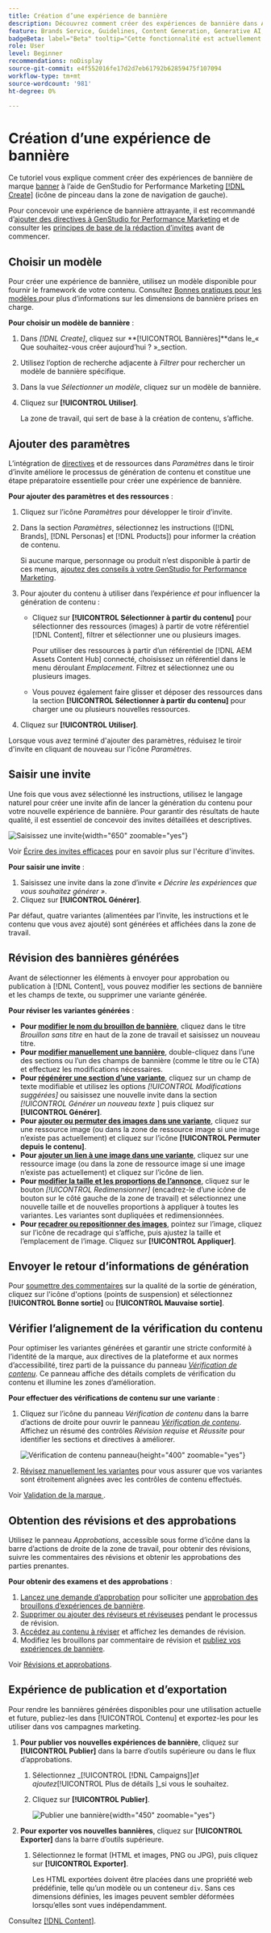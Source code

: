 ```yaml
---
title: Création d’une expérience de bannière
description: Découvrez comment créer des expériences de bannière dans Adobe [!DNL GenStudio] for Performance Marketing.
feature: Brands Service, Guidelines, Content Generation, Generative AI, Create, Experiences, Variant Generation
badgeBeta: label="Beta" tooltip="Cette fonctionnalité est actuellement disponible dans Beta, de sorte que certaines d’entre elles peuvent être limitées ou susceptibles d’être modifiées."
role: User
level: Beginner
recommendations: noDisplay
source-git-commit: e4f552016fe17d2d7eb61792b62859475f107094
workflow-type: tm+mt
source-wordcount: '981'
ht-degree: 0%

---
```


# Création d’une expérience de bannière

Ce tutoriel vous explique comment créer des expériences de bannière de marque [banner](banner-experiences.md) à l’aide de GenStudio for Performance Marketing [[!DNL Create]](/help/user-guide/create/overview.md) (icône de pinceau dans la zone de navigation de gauche).

Pour concevoir une expérience de bannière attrayante, il est recommandé d’[ajouter des directives à GenStudio for Performance Marketing](/help/user-guide/guidelines/add-guidelines.md) et de consulter les [principes de base de la rédaction d’invites](/help/user-guide/effective-prompts.md) avant de commencer.

## Choisir un modèle

Pour créer une expérience de bannière, utilisez un modèle disponible pour fournir le framework de votre contenu. Consultez [ Bonnes pratiques pour les modèles ](/help/user-guide/content/best-practices-for-templates.md#follow-channel-specific-template-guidelines) pour plus d’informations sur les dimensions de bannière prises en charge.

**Pour choisir un modèle de bannière** :

1. Dans _[!DNL Create]_, cliquez sur **[!UICONTROL Bannières]**dans le_« Que souhaitez-vous créer aujourd’hui ? »_section.
1. Utilisez l’option de recherche adjacente à _Filtrer_ pour rechercher un modèle de bannière spécifique.
1. Dans la vue _Sélectionner un modèle_, cliquez sur un modèle de bannière.
1. Cliquez sur **[!UICONTROL Utiliser]**.

   La zone de travail, qui sert de base à la création de contenu, s’affiche.

## Ajouter des paramètres

L’intégration de [directives](/help/user-guide/guidelines/overview.md) et de ressources dans _Paramètres_ dans le tiroir d’invite améliore le processus de génération de contenu et constitue une étape préparatoire essentielle pour créer une expérience de bannière.

**Pour ajouter des paramètres et des ressources** :

1. Cliquez sur l’icône _Paramètres_ pour développer le tiroir d’invite.
1. Dans la section _Paramètres_, sélectionnez les instructions ([!DNL Brands], [!DNL Personas] et [!DNL Products]) pour informer la création de contenu.

   Si aucune marque, personnage ou produit n’est disponible à partir de ces menus, [ajoutez des conseils à votre GenStudio for Performance Marketing](/help/user-guide/guidelines/add-guidelines.md).

1. Pour ajouter du contenu à utiliser dans l’expérience *et* pour influencer la génération de contenu :
   * Cliquez sur **[!UICONTROL Sélectionner à partir du contenu]** pour sélectionner des ressources (images) à partir de votre référentiel [!DNL Content], filtrer et sélectionner une ou plusieurs images.

     Pour utiliser des ressources à partir d’un référentiel de [!DNL AEM Assets Content Hub] connecté, choisissez un référentiel dans le menu déroulant _Emplacement_. Filtrez et sélectionnez une ou plusieurs images.

   * Vous pouvez également faire glisser et déposer des ressources dans la section **[!UICONTROL Sélectionner à partir du contenu]** pour charger une ou plusieurs nouvelles ressources.
1. Cliquez sur **[!UICONTROL Utiliser]**.

Lorsque vous avez terminé d&#39;ajouter des paramètres, réduisez le tiroir d&#39;invite en cliquant de nouveau sur l&#39;icône _Paramètres_.

## Saisir une invite

Une fois que vous avez sélectionné les instructions, utilisez le langage naturel pour créer une invite afin de lancer la génération du contenu pour votre nouvelle expérience de bannière. Pour garantir des résultats de haute qualité, il est essentiel de concevoir des invites détaillées et descriptives.

![Saisissez une invite](/help/assets/prompt-displayad.png){width="650" zoomable="yes"}

Voir [Écrire des invites efficaces](/help/user-guide/effective-prompts.md) pour en savoir plus sur l&#39;écriture d&#39;invites.

**Pour saisir une invite** :

1. Saisissez une invite dans la zone d’invite _« Décrire les expériences que vous souhaitez générer »_.
1. Cliquez sur **[!UICONTROL Générer]**.

Par défaut, quatre variantes (alimentées par l’invite, les instructions et le contenu que vous avez ajouté) sont générées et affichées dans la zone de travail.

## Révision des bannières générées

Avant de sélectionner les éléments à envoyer pour approbation ou publication à [!DNL Content], vous pouvez modifier les sections de bannière et les champs de texte, ou supprimer une variante générée.

**Pour réviser les variantes générées** :

* **Pour [modifier le nom du brouillon de bannière](/help/user-guide/create/manage-variants.md#change-draft-name)**, cliquez dans le titre _Brouillon sans titre_ en haut de la zone de travail et saisissez un nouveau titre.
* **Pour [modifier manuellement une bannière](/help/user-guide/create/manage-variants.md#manually-edit-text)**, double-cliquez dans l’une des sections ou l’un des champs de bannière (comme le titre ou le CTA) et effectuez les modifications nécessaires.
* **Pour [régénérer une section d’une variante](/help/user-guide/create/manage-variants.md#re-generate-sections)**, cliquez sur un champ de texte modifiable et utilisez les options _[!UICONTROL Modifications suggérées]_ ou saisissez une nouvelle invite dans la section _[!UICONTROL Générer un nouveau texte_ ] puis cliquez sur **[!UICONTROL Générer]**.
* **Pour [ajouter ou permuter des images dans une variante](/help/user-guide/create/manage-variants.md#swap-image)**, cliquez sur une ressource image (ou dans la zone de ressource image si une image n’existe pas actuellement) et cliquez sur l’icône **[!UICONTROL Permuter depuis le contenu]**.
* **Pour [ajouter un lien à une image dans une variante](/help/user-guide/create/manage-variants.md#add-image-link)**, cliquez sur une ressource image (ou dans la zone de ressource image si une image n’existe pas actuellement) et cliquez sur l’icône de lien.
* **Pour [modifier la taille et les proportions de l’annonce](/help/user-guide/create/manage-variants.md#change-aspect-ratio)**, cliquez sur le bouton _[!UICONTROL Redimensionner]_ (encadrez-le d’une icône de bouton sur le côté gauche de la zone de travail) et sélectionnez une nouvelle taille et de nouvelles proportions à appliquer à toutes les variantes. Les variantes sont dupliquées et redimensionnées.
* **Pour [recadrer ou repositionner des images](/help/user-guide/create/manage-variants.md#crop-assets)**, pointez sur l’image, cliquez sur l’icône de recadrage qui s’affiche, puis ajustez la taille et l’emplacement de l’image. Cliquez sur **[!UICONTROL Appliquer]**.

<!-- # Preview for device
When revising and preparing email experiences, you can toggle between previews for desktop and mobile views to ensure coherence and visual appeal of draft variants.
**To preview variants for desktop and mobile devices** toggle the device preview option—between **desktop** and **mobile**—in the right menu bar (computer and phone icons) to preview how variants appear. -->

## Envoyer le retour d’informations de génération

Pour [soumettre des commentaires](/help/user-guide/create/manage-variants.md#generation-feedback) sur la qualité de la sortie de génération, cliquez sur l&#39;icône d&#39;options (points de suspension) et sélectionnez **[!UICONTROL Bonne sortie]** ou **[!UICONTROL Mauvaise sortie]**.

## Vérifier l’alignement de la vérification du contenu

Pour optimiser les variantes générées et garantir une stricte conformité à l’identité de la marque, aux directives de la plateforme et aux normes d’accessibilité, tirez parti de la puissance du panneau [_Vérification de contenu_](/help/user-guide/guidelines/brand-validation.md#content-check-panel). Ce panneau affiche des détails complets de vérification du contenu et illumine les zones d’amélioration.

**Pour effectuer des vérifications de contenu sur une variante** :

1. Cliquez sur l’icône du panneau _Vérification de contenu_ dans la barre d’actions de droite pour ouvrir le panneau [_Vérification de contenu_](/help/user-guide/guidelines/brand-validation.md#content-check-panel). Affichez un résumé des contrôles _Révision requise_ et _Réussite_ pour identifier les sections et directives à améliorer.

   ![_Vérification de contenu_ panneau](/help/assets/content-check-panel.png){height="400" zoomable="yes"}

1. [Révisez manuellement les variantes](#revise-generated-variants) pour vous assurer que vos variantes sont étroitement alignées avec les contrôles de contenu effectués.

Voir [ Validation de la marque ](/help/user-guide/guidelines/brand-validation.md).

## Obtention des révisions et des approbations

Utilisez le panneau _Approbations_, accessible sous forme d’icône dans la barre d’actions de droite de la zone de travail, pour obtenir des révisions, suivre les commentaires des révisions et obtenir les approbations des parties prenantes.

**Pour obtenir des examens et des approbations** :

1. [Lancez une demande d’approbation](/help/user-guide/approvals/request-review.md) pour solliciter une [approbation des brouillons d’expériences de bannière](/help/user-guide/approvals/approve-content.md).
1. [Supprimer ou ajouter des réviseurs et réviseuses](/help/user-guide/approvals/review-and-edit.md#manage-approvals) pendant le processus de révision.
1. [Accédez au contenu à réviser](/help/user-guide/approvals/review-and-edit.md#access-content-for-review) et affichez les demandes de révision.
1. Modifiez les brouillons par commentaire de révision et [publiez vos expériences de bannière](#publish-and-export-experience).

Voir [Révisions et approbations](/help/user-guide/approvals/overview.md).

## Expérience de publication et d’exportation

Pour rendre les bannières générées disponibles pour une utilisation actuelle et future, publiez-les dans [!UICONTROL Contenu] et exportez-les pour les utiliser dans vos campagnes marketing.

1. **Pour publier vos nouvelles expériences de bannière**, cliquez sur **[!UICONTROL Publier]** dans la barre d’outils supérieure ou dans le flux d’approbations.
   1. Sélectionnez _[!UICONTROL [!DNL Campaigns]]_et ajoutez_[!UICONTROL  Plus de détails ]_si vous le souhaitez.
   1. Cliquez sur **[!UICONTROL Publier]**.

      ![Publier une bannière](/help/assets/publish-displayad.png){width="450" zoomable="yes"}

1. **Pour exporter vos nouvelles bannières**, cliquez sur **[!UICONTROL Exporter]** dans la barre d’outils supérieure.
   1. Sélectionnez le format (HTML et images, PNG ou JPG), puis cliquez sur **[!UICONTROL Exporter]**.

      Les HTML exportées doivent être placées dans une propriété web prédéfinie, telle qu’un modèle ou un conteneur `div`. Sans ces dimensions définies, les images peuvent sembler déformées lorsqu’elles sont vues indépendamment.

Consultez [[!DNL Content]](/help/user-guide/content/overview.md#search-and-find-approved-content).
